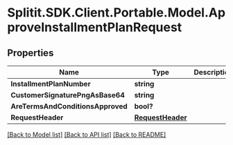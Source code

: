 # Splitit.SDK.Client.Portable.Model.ApproveInstallmentPlanRequest
## Properties

Name | Type | Description | Notes
------------ | ------------- | ------------- | -------------
**InstallmentPlanNumber** | **string** |  | [optional] 
**CustomerSignaturePngAsBase64** | **string** |  | [optional] 
**AreTermsAndConditionsApproved** | **bool?** |  | 
**RequestHeader** | [**RequestHeader**](RequestHeader.md) |  | [optional] 

[[Back to Model list]](../README.md#documentation-for-models) [[Back to API list]](../README.md#documentation-for-api-endpoints) [[Back to README]](../README.md)

